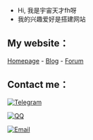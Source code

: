 -  Hi, 我是宇宙天才fh呀
-  我的兴趣爱好是搭建网站

## My website：

[Homepage](http://www.isuii.top) - [Blog](http://blog.isuii.top) - [Forum](https://forum.isuii.top)

## Contact me：

[![Telegram](https://img.shields.io/badge/Telegram-@mcxiaolan-00BFFF?logo=telegram&logoColor=white&style=for-the-badge)](https://t.me/mcxiaolan)

[![QQ](https://img.shields.io/badge/QQ-3587687438-00BFFF?logo=QQ&logoColor=white&style=for-the-badge)](https://qm.qq.com/cgi-bin/qm/qr?k=Zg1ZzPTytddHL8PVPIV7nWkaGLDMz9cn&noverify=0)

[![Email](https://img.shields.io/badge/-3587687438@qq.com-911318?logo=Mail.RU&logoColor=white&style=for-the-badge)](mailto:3587687438@qq.com)
